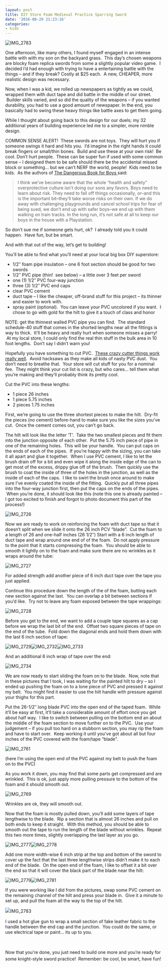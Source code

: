 ```yaml
---
layout: post
title: DIY Store Foam Medieval Practice Sparring Sword
date: '2016-08-29 21:23:16'
categories:
- kids
---
```



![IMG_2783](https://i2.wp.com/res.cloudinary.com/thecase/image/upload/h_225,w_300/v1514682980/IMG_2783_c5ecto.jpg?resize=300%2C225)

One afternoon, like many others, I found myself engaged in an intense battle with with my son on the backyard grass.  This day’s chosen weapons are blocky foam replica swords from some a slightly popular video game.  I decided I’d had enough with trying to have a entertaining battle with the things – and if they break? Costly at $25 each.  A new, CHEAPER, more realistic design was necessary.

Now, when I was a kid, we rolled up newspapers as tightly as we could, wrapped them with duct tape and did battle in the middle of our street.  Builder skills varied, and so did the quality of the weapons – if you wanted durability, you had to use a good amount of newspaper. In the end, you basically had to swing these heavy things like battle axes to get them going.

While I thought about going back to this design for our duels; my 32 additional years of building experience led me to a simpler, more nimble design.

COMMON SENSE ALERT!  These swords are not toys.  They will hurt you if someone swings it hard and hits you.  I’d imagine in the right hands it could break fingers or small/thin bones.  Build and use these at your own risk!  Be cool. Don’t hurt people.  These can be super fun if used with some common sense – I designed them to be safe should there be the accidental missed block or something… but we can’t NERF the world, people!  Kids need to be kids.  As the authors of [The Dangerous Book for Boys ](http://amzn.to/2c7GZKy)said:

> I think we’ve become aware that the whole “health and safety” overprotective culture isn’t doing our sons any favors. Boys need to learn about risk. They need to fall off things occasionally, or–and this is the important bit–they’ll take worse risks on their own. If we do away with challenging playgrounds and cancel school trips for fear of being sued, we don’t end up with safer boys–we end up with them walking on train tracks. In the long run, it’s not safe at all to keep our boys in the house with a Playstation.

So don’t sue me if someone gets hurt, ok?  I already told you it could happen.  Have fun, but be smart.

And with that out of the way, let’s get to building!

You’ll be able to find what you’ll need at your local big box DIY superstore:

- 1/2″ foam pipe insulation – one 6 foot section should be good for two swords
- 1/2″ PVC pipe (thin!  see below) – a little over 3 feet per sword
- one (1) 1/2″ PVC four-way junction
- three (3) 1/2″ PVC end caps
- clear PVC cement
- duct tape – I like the cheaper, off-brand stuff for this project – its thinner and easier to work with.
- spray paint (optional).  You can leave your PVC uncolored if you want.  I chose to go with gold for the hilt to give it a touch of class and honor

NOTE: get the thinnest walled PVC pipe you can find.  The standard schedule-40 stuff that comes in the shorted lengths near all the fittings is way to thick.  It’ll be heavy and really hurt when someone misses a parry!  At my local store, I could only find the real thin stuff in the bulk area in 10 foot lengths.  Don’t say I didn’t warn you!

Hopefully you have something to cut PVC.  [These crazy cutter things work really well](http://amzn.to/2ckKnTx).  Avoid hacksaws as they make all kids of nasty PVC dust.  You don’t need to breathe that.  Your store will cut stuff for you for a nominal fee.  They might think your cut list is crazy, but who cares… tell them what you’re making and they’ll probably think its pretty cool.

Cut the PVC into these lengths:

- 1 piece 26 inches
- 1 piece 5.75 inches
- 2 pieces 1.75 inches

First, we’re going to use the three shortest pieces to make the hilt.  Dry-fit the pieces (no cement) before-hand to make sure you like the sizes you’ve cut.  Once the cement comes out, you can’t go back.

The hilt will look like the letter ‘T’.  Take the two smallest pieces and fit them into the junction opposite of each other.  Put the 5.75 inch piece of pipe in one of the remaining holes.  This will be your handle.  You can put caps on the ends of each of the pipes.  If you’re happy with the sizing, you can take it all apart and glue it together.  When I use PVC cement, I like to let the brush drain off for a bit and even wipe it along the inside edge of the can to get most of the excess, drippy glue off of the brush.  Then quickly use the brush to coat the inside of three of the holes in the junction, as well as the inside of each of the caps.  I like to swirl the brush once around to make sure I’ve evenly coated the inside of the fitting.  Quickly put all three pipes into the four-way junction first, then put the caps on the ends of the pipes.  When you’re done, it should look like this (note this one is already painted – I got too excited to finish and forgot to photo document this part of the process!)

![IMG_2726](https://i0.wp.com/res.cloudinary.com/thecase/image/upload/h_300,w_225/v1514683019/IMG_2726_gbtema.jpg?resize=225%2C300)

Now we are ready to work on reinforcing the foam with duct tape so that it doesn’t split when we slide it onto the 26 inch PCV “blade”.  Cut the foam to a length of 26 and one-half inches (26 1/2″) Start with a 6 inch length of duct tape and wrap around one end of of the foam.  Do not apply pressure to the point that it starts compressing the foam.  You should be able to smooth it lightly on to the foam and make sure there are no wrinkles as it wraps around the tube:

![IMG_2727](https://i1.wp.com/res.cloudinary.com/thecase/image/upload/h_300,w_225/v1514683017/IMG_2727_ikfgdj.jpg?resize=225%2C300)

For added strength add another piece of 6 inch duct tape over the tape you just applied.

Continue this procedure down the length of the of the foam, butting each new section against the last.  You can overlap a bit between sections if you’d like.  Try not to leave any foam exposed between the tape wrappings:

![IMG_2728](https://i2.wp.com/res.cloudinary.com/thecase/image/upload/h_300,w_225/v1514683014/IMG_2728_sv3mto.jpg?resize=225%2C300)

Before you get to the end, we want to add a couple tape squares as a cap before we wrap the last bit of the end.  Offset two square pieces of tape on the end of the tube.  Fold down the diagonal ends and hold them down with the last 6 inch section of tape:

![IMG_2729](https://i0.wp.com/res.cloudinary.com/thecase/image/upload/h_300,w_225/v1514683012/IMG_2729_iz4aje.jpg?resize=225%2C300)![IMG_2732](https://i2.wp.com/res.cloudinary.com/thecase/image/upload/h_300,w_225/v1514683005/IMG_2732_jjlmy5.jpg?resize=225%2C300)![IMG_2733](https://i0.wp.com/res.cloudinary.com/thecase/image/upload/h_225,w_300/v1514683003/IMG_2733_rj7iam.jpg?resize=300%2C225)

And an additional 6 inch wrap of tape over the end:

![IMG_2734](https://i1.wp.com/res.cloudinary.com/thecase/image/upload/h_225,w_300/v1514683001/IMG_2734_yjzjp8.jpg?resize=300%2C225)

We are now ready to start sliding the foam on to the blade.  Now, note that in these pictures that I took, I was waiting for the painted hilt to dry – so I ended up pushing the foam on to a lone piece of PVC and pressed it against my belt.  You might find it easier to use the hilt handle with pressure against your thighs for this part.

Put the 26-1/2″ long blade PVC into the open end of the taped foam.  While it’ll be easy at first, it’ll take a considerable amount of effort once you get about half way.  I like to switch between pulling on the bottom end an about the middle of the foam section to move further on to the PVC.  Use your judgement – if you pull too hard on a stubborn section, you may rip the foam and have to start over.  Keep working it until you’ve got about all but four inches of the PVC covered with the foam/tape “blade”.

![IMG_2761](https://i0.wp.com/res.cloudinary.com/thecase/image/upload/h_300,w_300/v1514682996/IMG_2761_jt1vcs.jpg?resize=300%2C300)

(here I’m using the open end of the PVC against my belt to push the foam on to the PVC)

As you work it down, you may find that some parts get compressed and are wrinkled.  This is ok, just apply more pulling pressure to the bottom of the foam and it should smooth out.

![IMG_2769](https://i1.wp.com/res.cloudinary.com/thecase/image/upload/h_300,w_300/v1514682994/IMG_2769_cpsqes.jpg?resize=300%2C300)

Wrinkles are ok, they will smooth out.

Now that the foam is mostly pulled down, you’ll add some layers of tape lengthwise to the blade.  Rip a section that is almost 26 inches and pull on both ends to keep it straight.  With this method, you should be able to smooth out the tape to run the length of the blade without wrinkles.  Repeat this two more times, slightly overlapping the last layer as you go.

![IMG_2777](https://i0.wp.com/res.cloudinary.com/thecase/image/upload/h_300,w_225/v1514682991/IMG_2777_miabmd.jpg?resize=225%2C300)![IMG_2778](https://i1.wp.com/res.cloudinary.com/thecase/image/upload/h_300,w_225/v1514682989/IMG_2778_vvrtbm.jpg?resize=225%2C300)

Add one more width-wise 6 inch strip at the top and bottom of the sword to cover up the fact that the last three lengthwise strips didn’t make it to each end of the blade.  On the open end of the foam, I like to offset it a bit over the end so that it will cover the black part of the blade near the hilt:

![IMG_2779](https://i1.wp.com/res.cloudinary.com/thecase/image/upload/h_300,w_225/v1514682986/IMG_2779_rpkrug.jpg?resize=225%2C300)![IMG_2781](https://i2.wp.com/res.cloudinary.com/thecase/image/upload/h_300,w_225/v1514682984/IMG_2781_srorrv.jpg?resize=225%2C300)

If you were working like I did from the pictures, swap some PVC cement on the remaining channel of the hilt and press your blade in.  Give it a minute to set up, and pull the foam all the way to the top of the hilt.

<span style="line-height: 1.5;">![IMG_2783](https://i2.wp.com/res.cloudinary.com/thecase/image/upload/h_225,w_300/v1514682980/IMG_2783_c5ecto.jpg?resize=300%2C225)</span>

I used a hot glue gun to wrap a small section of fake leather fabric to the handle between the end cap and the junction.  You could do the same, or use electrical tape or paint… its up to you.

 

<span style="line-height: 1.5;">Now that you’re done, you just need to build one more and you’re ready for some knight-style sword practice!  Remember: be cool, be smart, have fun!</span>


